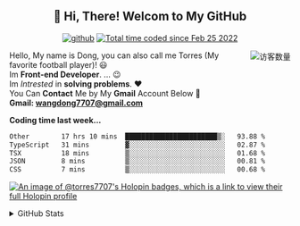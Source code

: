 <h2 align="center">👋 Hi, There! Welcom to My GitHub</h2>
<p align="center">
  <a href="https://github.com/Torres7707"><img src="https://img.shields.io/badge/GitHub-ff79c6" alt="github"></a>
<!--   <a href="https://gitee.com/eternidad33"><img src="https://img.shields.io/badge/Gitee-fe7300" alt="gitee"></a>
  <a href="https://blog.csdn.net/qq_42907802"><img src="https://img.shields.io/badge/CSDN-cf000e" alt="csdn"></a> -->
  <a href="https://wakatime.com/@2e3827b5-a801-4286-bfa1-836bf10ac195"><img src="https://wakatime.com/badge/user/2e3827b5-a801-4286-bfa1-836bf10ac195.svg" alt="Total time coded since Feb 25 2022" /></a>
</p>

<img align='right' src="https://profile-counter.glitch.me/Torres7707/count.svg" alt="访客数量"/>

Hello, My name is Dong, you can also call me Torres (My favorite football player)! :smiley: <br>
Im **Front-end Developer**. ... :wink: <br>
Im *Intrested* in **solving problems**. :heart: <br>
You Can **Contact** Me by My **Gmail** Account Below :facepunch: <br>
**Gmail: wangdong7707@gmail.com**
<!--
**Torres7707/Torres7707** is a ✨ _special_ ✨ repository because its `README.md` (this file) appears on your GitHub profile.

Here are some ideas to get you started:

- 🔭 I’m currently working on ...
- 🌱 I’m currently learning ...
- 👯 I’m looking to collaborate on ...
- 🤔 I’m looking for help with ...
- 💬 Ask me about ...
- 📫 How to reach me: ...
- 😄 Pronouns: ...
- ⚡ Fun fact: ...
-->



**Coding time last week...**  
<!--START_SECTION:waka-->

```txt
Other        17 hrs 10 mins  ███████████████████████▒░   93.88 %
TypeScript   31 mins         ▓░░░░░░░░░░░░░░░░░░░░░░░░   02.87 %
TSX          18 mins         ▒░░░░░░░░░░░░░░░░░░░░░░░░   01.68 %
JSON         8 mins          ▒░░░░░░░░░░░░░░░░░░░░░░░░   00.81 %
CSS          7 mins          ▒░░░░░░░░░░░░░░░░░░░░░░░░   00.68 %
```

<!--END_SECTION:waka-->
[![An image of @torres7707's Holopin badges, which is a link to view their full Holopin profile](https://holopin.me/torres7707)](https://holopin.io/@torres7707)
<details>
<summary>GitHub Stats</summary>

<br/>





[![Torres's github stats](https://github-readme-stats.vercel.app/api?username=Torres7707&show_icons=true&theme=gotham)](https://github.com/Torres7707/Torres7707) <br>
  [![Top Langs](https://github-readme-stats.vercel.app/api/top-langs/?username=Torres7707&theme=gotham&layout=compact)](https://github.com/Torres7707/Torres7707)

</details>
